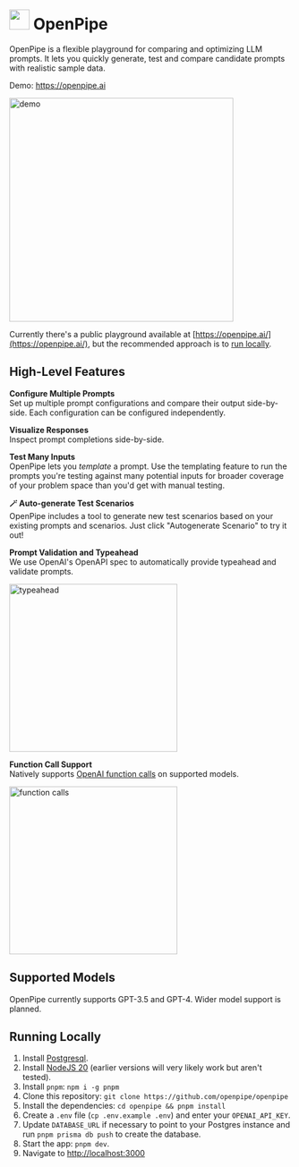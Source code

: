 # <img src="https://github.com/openpipe/openpipe/assets/41524992/3fec1f7f-f55d-43e9-bfb9-fa709a618b49" width="36" height="36"> OpenPipe

OpenPipe is a flexible playground for comparing and optimizing LLM prompts. It lets you quickly generate, test and compare candidate prompts with realistic sample data.

Demo: https://openpipe.ai

<img src="https://github.com/openpipe/openpipe/assets/176426/fc7624c6-5b65-4d4d-82b7-4a816f3e5678" alt="demo" height="400px">

Currently there's a public playground available at [https://openpipe.ai/](https://openpipe.ai/), but the recommended approach is to [run locally](#running-locally).

## High-Level Features

**Configure Multiple Prompts**  
Set up multiple prompt configurations and compare their output side-by-side. Each configuration can be configured independently.

**Visualize Responses**  
Inspect prompt completions side-by-side.

**Test Many Inputs**  
OpenPipe lets you _template_ a prompt. Use the templating feature to run the prompts you're testing against many potential inputs for broader coverage of your problem space than you'd get with manual testing.

**🪄 Auto-generate Test Scenarios**  
OpenPipe includes a tool to generate new test scenarios based on your existing prompts and scenarios. Just click "Autogenerate Scenario" to try it out!

**Prompt Validation and Typeahead**  
We use OpenAI's OpenAPI spec to automatically provide typeahead and validate prompts.

<img alt="typeahead" src="https://github.com/openpipe/openpipe/assets/176426/acc638f8-d851-4742-8d01-fe6f98890840" height="300px">

**Function Call Support**  
Natively supports [OpenAI function calls](https://openai.com/blog/function-calling-and-other-api-updates) on supported models.

<img height="300px" alt="function calls" src="https://github.com/openpipe/openpipe/assets/176426/48ad13fe-af2f-4294-bf32-62015597fd9b">

## Supported Models

OpenPipe currently supports GPT-3.5 and GPT-4. Wider model support is planned.

## Running Locally

1. Install [Postgresql](https://www.postgresql.org/download/).
2. Install [NodeJS 20](https://nodejs.org/en/download/current) (earlier versions will very likely work but aren't tested).
3. Install `pnpm`: `npm i -g pnpm`
4. Clone this repository: `git clone https://github.com/openpipe/openpipe`
5. Install the dependencies: `cd openpipe && pnpm install`
6. Create a `.env` file (`cp .env.example .env`) and enter your `OPENAI_API_KEY`.
7. Update `DATABASE_URL` if necessary to point to your Postgres instance and run `pnpm prisma db push` to create the database.
8. Start the app: `pnpm dev`.
9. Navigate to [http://localhost:3000](http://localhost:3000)
